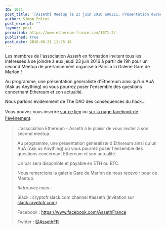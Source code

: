 ```yaml
---
ID: 1071
post_title: '[Asseth] Meetup le 23 juin 2016 &#8211; Présentation d&rsquo;Ethereum et actualité'
author: Simon Polrot
post_excerpt: ""
layout: post
permalink: https://www.ethereum-france.com/1071-2/
published: true
post_date: 2016-06-21 11:25:16
---
```

Les membres de l'association <em>Asseth </em>en formation invitent tous les intéressés à se joindre à eux jeudi 23 juin 2016 à partir de 19h pour un second Meetup de pré-lancement organisé à Paris à la Galerie Gare de Marlon !

Au programme, une présentation généraliste d'Ethereum ainsi qu'un AuA (Ask us Anything) où vous pourrez poser l'ensemble des questions concernant Ethereum et son actualité.

Nous parlons évidemment de The DAO des conséquences du hack...

<span style="line-height: 1.5;">Vous pouvez vous inscrire </span><a style="line-height: 1.5;" href="http://www.meetup.com/fr-FR/blockchains/events/231971212/">sur ce lien</a><span style="line-height: 1.5;"> ou </span><a style="line-height: 1.5;" href="https://www.facebook.com/events/1054871291270668">sur la page facebook de l'événement</a><span style="line-height: 1.5;">.</span>
<blockquote>L'association Ethereum - Asseth à le plaisir de vous inviter à son second meetup.

Au programme, une présentation généraliste d'Ethereum ainsi qu'un AuA (Ask us Anything) où vous pourrez poser l'ensemble des questions concernant Ethereum et son actualité.

Un bar sera disponible et payable en ETH ou BTC.

Nous remercions la galerie Gare de Marlon de nous recevoir pour ce Meetup.

<em>Retrouvez nous :</em>

Slack : cryptofr.slack.com channel #asseth (invitation sur <a href="https://slack.cryptofr.com/"><span style="text-decoration: underline;">slack.cryptofr.com</span></a>)

Facebook : <a href="https://www.facebook.com/AssethFrance">https://www.facebook.com/AssethFrance</a>

Twitter : <a href="https://twitter.com/AssethFR">@AssethFR</a></blockquote>